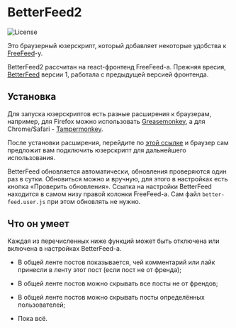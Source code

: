 # BetterFeed2

![License](https://img.shields.io/badge/license-MIT-blue.svg)

Это браузерный юзерскрипт, который добавляет некоторые удобства к [FreeFeed](https://freefeed.net/)-у.

BetterFeed2 рассчитан на react-фронтенд FreeFeed-а. Прежняя вресия, [BetterFeed](https://github.com/davidmz/BetterFeed) версии 1, 
работала с предыдущей версией фронтенда.

## Установка

Для запуска юзерскриптов есть разные расширения к браузерам, например,
для Firefox можно использовать [Greasemonkey](https://addons.mozilla.org/ru/firefox/addon/greasemonkey/),
а для Chrome/Safari - [Tampermonkey](http://tampermonkey.net/).

После установки расширения, перейдите по [этой ссылке](https://github.com/davidmz/BetterFeed2/raw/master/build/better-feed.user.js) 
и браузер сам предложит вам подключить юзерскрипт для дальнейшего использования.

BetterFeed обновляется автоматически, обновления проверяются один раз в сутки. Обновиться можно и вручную, для этого в настройках 
есть кнопка «Проверить обновления». Ссылка на настройки BetterFeed находится в самом низу правой колонки FreeFeed-а. 
Сам файл `better-feed.user.js` при этом обновлять не нужно.

## Что он умеет

Каждая из перечисленных ниже функций может быть отключена или включена в настройках BetterFeed-а.

  * В общей ленте постов показывается, чей комментарий или лайк принесли в ленту этот пост (если пост не от френда);
  * В общей ленте постов можно скрывать все посты не от френдов;
  * В общей ленте постов можно скрывать посты определённых пользователей;
  
  * Пока всё.
